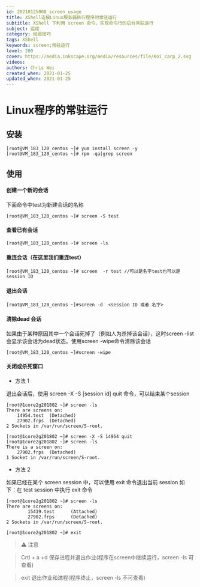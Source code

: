 ```yaml
---
id: 20210125008_screen_usage
title: XShell连接Linux服务器执行程序的常驻运行
subtitle: XShell 下利用 screen 命令，实现命令行的后台常驻运行
subject: 运维
category: 经验技巧
tags: XShell
keywords: screen;常驻运行
level: 200
cover: https://media.inkscape.org/media/resources/file/Koi_carp_2.svg
videos: 
authors: Chris Wei
created_when: 2021-01-25
updated_when: 2021-01-25
---
```


# Linux程序的常驻运行

## 安装

```
[root@VM_183_120_centos ~]# yum install screen -y 
[root@VM_183_120_centos ~]# rpm -qa|grep screen
```

## 使用

#### 创建一个新的会话

下面命令中test为新建会话的名称

```
[root@VM_183_120_centos ~]# screen -S test
```

#### 查看已有会话

```
[root@VM_183_120_centos ~]# screen -ls
```

#### 重连会话（在这里我们重连test）

```
[root@VM_183_120_centos ~]# screen  -r test //可以是名字test也可以是session ID
```

#### 退出会话

```
[root@VM_183_120_centos ~]#screen -d  <session ID 或者 名字>
```

#### 清除dead 会话

如果由于某种原因其中一个会话死掉了（例如人为杀掉该会话），这时screen -list会显示该会话为dead状态。使用screen -wipe命令清除该会话

```
[root@VM_183_120_centos ~]#screen -wipe
```

#### 关闭或杀死窗口

- 方法 1

退出会话后，使用 screen -X -S [session id] quit 命令，可以结束某个session

```
[root@1core2g201802 ~]# screen -ls
There are screens on:
	14954.test	(Detached)
	27902.frps	(Detached)
2 Sockets in /var/run/screen/S-root.

[root@1core2g201802 ~]# screen -X -S 14954 quit
[root@1core2g201802 ~]# screen -ls
There is a screen on:
	27902.frps	(Detached)
1 Socket in /var/run/screen/S-root.
```

- 方法 2

如果已经在某个 screen session 中，可以使用 exit 命令退出当前 session
如下：在 test session 中执行 exit 命令

```
[root@1core2g201802 ~]# screen -ls
There are screens on:
        15419.test      (Attached)
        27902.frps      (Detached)
2 Sockets in /var/run/screen/S-root.

[root@1core2g201802 ~]# exit
```

> ⚠️ 注意

> Crtl + a +d     保存进程并退出作业(程序在screen中继续运行，screen -ls 可查看)

> exit            退出作业和进程(程序终止，screen -ls 不可查看)
